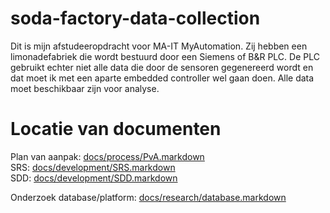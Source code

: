 # soda-factory-data-collection
Dit is mijn afstudeeropdracht voor MA-IT MyAutomation. Zij hebben een limonadefabriek die wordt bestuurd door een Siemens of B&amp;R PLC. De PLC gebruikt echter niet alle data die door de sensoren gegenereerd wordt en dat moet ik met een aparte embedded controller wel gaan doen. Alle data moet beschikbaar zijn voor analyse.
# Locatie van documenten

Plan van aanpak: [docs/process/PvA.markdown](docs/process/PvA.markdown)<br>
SRS: [docs/development/SRS.markdown](docs/development/SRS.markdown)<br>
SDD: [docs/development/SDD.markdown](docs/development/SDD.markdown)<br>

Onderzoek database/platform: [docs/research/database.markdown](docs/research/database.markdown)<br>